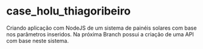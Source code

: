 # case_holu_thiagoribeiro
Criando aplicação com NodeJS de um sistema de painéis solares com base nos parâmetros inseridos. Na próxima Branch possui a criação de uma API com base neste sistema.
